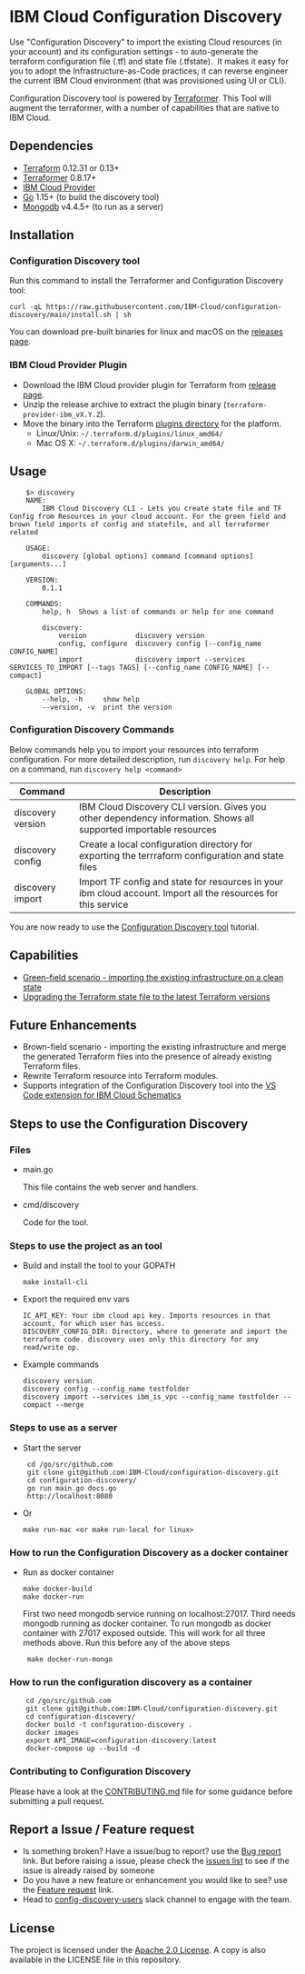 # IBM Cloud Configuration Discovery

Use "Configuration Discovery" to import the existing Cloud resources (in your account) and its configuration settings - to auto-generate the terraform configuration file (.tf) and state file (.tfstate).  It makes it easy for you to adopt the Infrastructure-as-Code practices; it can reverse engineer the current IBM Cloud environment (that was provisioned using UI or CLI).  

Configuration Discovery tool is powered by [Terraformer](https://github.com/GoogleCloudPlatform/terraformer/). This Tool will augment the terraformer, with a number of capabilities that are native to IBM Cloud.

## Dependencies

-   [Terraform](https://www.terraform.io/downloads.html) 0.12.31 or 0.13+
-   [Terraformer](https://github.com/GoogleCloudPlatform/terraformer) 0.8.17+
-   [IBM Cloud Provider](https://github.com/IBM-Cloud/terraform-provider-ibm/)
-   [Go](https://golang.org/doc/install) 1.15+ (to build the discovery tool)
-   [Mongodb](https://docs.mongodb.com/manual/installation/) v4.4.5+ (to run as a server)


## Installation

### Configuration Discovery tool

Run this command to install the Terraformer and Configuration Discovery tool:

```
curl -qL https://raw.githubusercontent.com/IBM-Cloud/configuration-discovery/main/install.sh | sh
```

You can download pre-built binaries for linux and macOS on the [releases page](https://github.com/IBM-Cloud/configuration-discovery/releases).

### IBM Cloud Provider Plugin

* Download the IBM Cloud provider plugin for Terraform from [release page](https://github.com/IBM-Cloud/terraform-provider-ibm/releases). 
* Unzip the release archive to extract the plugin binary (`terraform-provider-ibm_vX.Y.Z`).
* Move the binary into the Terraform [plugins directory](https://www.terraform.io/docs/configuration/providers.html#third-party-plugins) for the platform.
    - Linux/Unix: `~/.terraform.d/plugins/linux_amd64/`
    - Mac OS X: `~/.terraform.d/plugins/darwin_amd64/`

## Usage

```
    $> discovery
    NAME:
        IBM Cloud Discovery CLI - Lets you create state file and TF Config from Resources in your cloud account. For the green field and brown field imports of config and statefile, and all terraformer related

    USAGE:
        discovery [global options] command [command options] [arguments...]

    VERSION:
        0.1.1

    COMMANDS:
        help, h  Shows a list of commands or help for one command

        discovery:
            version            discovery version
            config, configure  discovery config [--config_name CONFIG_NAME]
            import             discovery import --services SERVICES_TO_IMPORT [--tags TAGS] [--config_name CONFIG_NAME] [--compact]

    GLOBAL OPTIONS:
        --help, -h     show help
        --version, -v  print the version
```

### Configuration Discovery Commands

Below commands help you to import your resources into terraform configuration. For more detailed description, run `discovery help`. For help on a command, run `discovery help <command>`

| Command                           | Description                                                                                                                                                                                             |
| --------------------------------- | ------------------------------------------------------------------------------------------------------------------------------------------------------------------------------------------------------- |
| discovery version | IBM Cloud Discovery CLI version. Gives you other dependency information. Shows all supported importable resources|
| discovery config  | Create a local configuration directory for exporting the terrraform configuration and state files    |
| discovery import  | Import TF config and state for resources in your ibm cloud account. Import all the resources for this service|

You are now ready to use the [Configuration Discovery tool](cmd/discovery/tutorial.md) tutorial.

## Capabilities

- [Green-field scenario - importing the existing infrastructure on a clean state](cmd/discovery/capabilities.md#green-field-import-scenario )
- [Upgrading the Terraform state file to the latest Terraform versions](cmd/discovery/capabilities.md#upgrading-the-terraform-state-file-to-the-latest-terraform-versions)

## Future Enhancements

- Brown-field scenario - importing the existing infrastructure and merge the generated Terraform files into the presence of already existing Terraform files.
- Rewrite Terraform resource into Terraform modules.
- Supports integration of the Configuration Discovery tool into the [VS Code extension for IBM Cloud Schematics](https://www.ibm.com/cloud/blog/announcements/introducing-the-visual-studio-code-extension-for-ibm-cloud-schematics)


## Steps to use the Configuration Discovery
### Files

*   main.go

    This file contains the web server and handlers.

*   cmd/discovery

    Code for the tool.

### Steps to use the project as an tool

*  Build and install the tool to your GOPATH

       make install-cli

*  Export the required env vars 

       IC_API_KEY: Your ibm cloud api key. Imports resources in that account, for which user has access.
       DISCOVERY_CONFIG_DIR: Directory, where to generate and import the terraform code. discovery uses only this directory for any read/write op.

*  Example commands

       discovery version
       discovery config --config_name testfolder
       discovery import --services ibm_is_vpc --config_name testfolder --compact --merge


### Steps to use as a server
 <!-- todo: @anil - add the swagger api link here, may be later we can host the swagger github page if needed -->

*  Start the server

        cd /go/src/github.com
        git clone git@github.com:IBM-Cloud/configuration-discovery.git
        cd configuration-discovery/
        go run main.go docs.go
        http://localhost:8080

*  Or 

       make run-mac <or make run-local for linux>

### How to run the Configuration Discovery as a docker container

*  Run as docker container

       make docker-build
       make docker-run

    First two need mongodb service running on localhost:27017. Third needs mongodb running as docker container. To run mongodb as docker container with 27017 exposed outside. This will work for all three methods above. Run this before any of the above steps
        
        make docker-run-mongo
        

### How to run the configuration discovery as a container
        
        cd /go/src/github.com
        git clone git@github.com:IBM-Cloud/configuration-discovery.git
        cd configuration-discovery/
        docker build -t configuration-discovery .
        docker images
        export API_IMAGE=configuration-discovery:latest
        docker-compose up --build -d
        
### Contributing to Configuration Discovery

Please have a look at the [CONTRIBUTING.md](./CONTRIBUTING.md) file for some guidance before
submitting a pull request.


## Report a Issue / Feature request

-   Is something broken? Have a issue/bug to report? use the [Bug report](https://github.com/IBM-Cloud/configuration-discovery/issues/new?assignees=&labels=&template=bug_report.md&title=) link. But before raising a issue, please check the [issues list](https://github.com/IBM-Cloud/configuration-discovery/issues) to see if the issue is already raised by someone
-   Do you have a new feature or enhancement you would like to see? use the [Feature request](https://github.com/IBM-Cloud/configuration-discovery/issues/new?assignees=&labels=&template=feature_request.md&title=) link.
-   Head to [config-discovery-users](https://ibm-cloud-schematics.slack.com/archives/C02GU9WNN4S) slack channel to engage with the team.

## License

The project is licensed under the [Apache 2.0 License](https://www.apache.org/licenses/LICENSE-2.0).
A copy is also available in the LICENSE file in this repository.